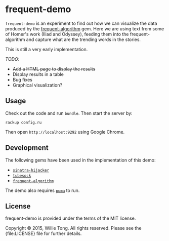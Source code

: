 # frequent-demo

`frequent-demo` is an experiment to find out how we can visualize the data produced by the [frequent-algorithm](https://github.com/buruzaemon/frequent-algorithm) gem. Here we are using text from some of Homer's work (Iliad and Odyssey), feeding them into the frequent-algorithm and capture what are the trending words in the stories.

This is still a very early implementation.

_TODO_:
* ~~Add a HTML page to display the results~~
* Display results in a table
* Bug fixes
* Graphical visualization?

## Usage

Check out the code and run `bundle`.
Then start the server by:
    
    rackup config.ru
    

Then open `http://localhost:9292` using Google Chrome.

## Development

The following gems have been used in the implementation of this demo:

* [`sinatra-hijacker`](https://github.com/minoritea/sinatra-hijacker)
* [`tubesock`](https://github.com/ngauthier/tubesock)
* [`frequent-algorithm`](https://github.com/buruzaemon/frequent-algorithm)

The demo also requires [`puma`](https://github.com/puma/puma) to run.

## License

frequent-demo is provided under the terms of the MIT license.

Copyright &copy; 2015, Willie Tong. All rights reserved. Please see the {file:LICENSE} file for further details.
